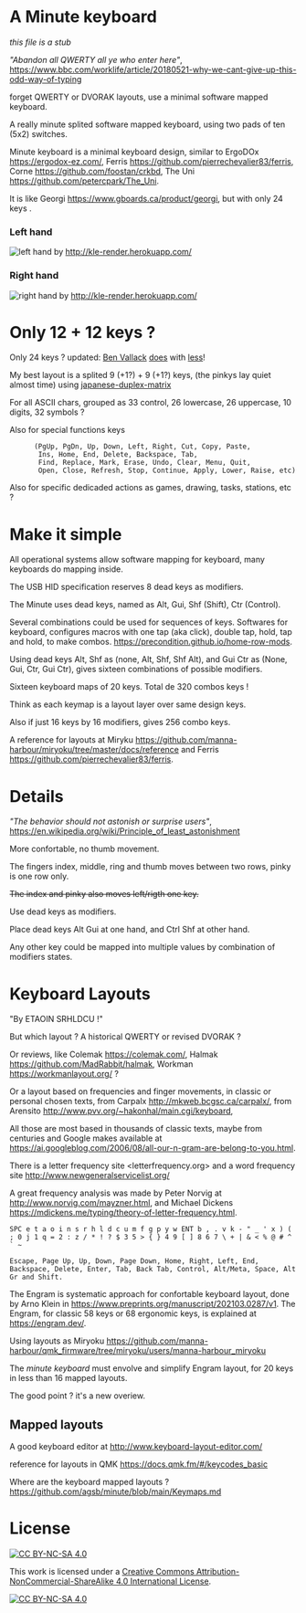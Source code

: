 # A Minute keyboard 

_this file is a stub_ 

_"Abandon all QWERTY all ye who enter here"_, https://www.bbc.com/worklife/article/20180521-why-we-cant-give-up-this-odd-way-of-typing

forget QWERTY or DVORAK layouts, use a minimal software mapped keyboard.

A really minute splited software mapped keyboard, using two pads of ten (5x2) switches.

Minute keyboard is a minimal keyboard design, similar to
 ErgoDOx <https://ergodox-ez.com/>, 
 Ferris <https://github.com/pierrechevalier83/ferris>, 
 Corne <https://github.com/foostan/crkbd>, 
 The Uni <https://github.com/petercpark/The_Uni>.
 
 It is like Georgi <https://www.gboards.ca/product/georgi>, but with only 24 keys . 
 
### Left hand
![left hand](https://user-images.githubusercontent.com/14941647/160960614-ec4c503b-88a6-479c-878a-d402c8652f1c.png) by <http://kle-render.herokuapp.com/>

### Right hand
![right hand](https://user-images.githubusercontent.com/14941647/160960426-be994241-1696-4372-88c3-1701e45b9ea9.png) by <http://kle-render.herokuapp.com/>

# Only 12 + 12 keys ?

Only 24 keys ? updated: [Ben Vallack](https://www.youtube.com/watch?v=5RN_4PQ0j1A) [does](https://www.youtube.com/watch?v=UKfeJrRIcxw) with [less](https://www.youtube.com/watch?v=NAUxTR4vGys)!

My best layout is a splited 9 (+1?) + 9 (+1?) keys, (the pinkys lay quiet almost time) using [japanese-duplex-matrix](https://kbd.news/The-Japanese-duplex-matrix-1391.html)

For all ASCII chars, grouped as 33 control, 26 lowercase, 26 uppercase, 10 digits, 32 symbols ?

Also for special functions keys 
          
          (PgUp, PgDn, Up, Down, Left, Right, Cut, Copy, Paste, 
           Ins, Home, End, Delete, Backspace, Tab,
           Find, Replace, Mark, Erase, Undo, Clear, Menu, Quit, 
           Open, Close, Refresh, Stop, Continue, Apply, Lower, Raise, etc)  

Also for specific dedicaded actions as games, drawing, tasks, stations, etc ?

# Make it simple

All operational systems allow software mapping for keyboard, many keyboards do mapping inside.

The USB HID specification reserves 8 dead keys as modifiers.

The Minute uses dead keys, named as Alt, Gui, Shf (Shift), Ctr (Control).

Several combinations could be used for sequences of keys. Softwares for keyboard, configures macros with one tap (aka click), double tap, hold, tap and hold, to make combos. <https://precondition.github.io/home-row-mods>.

Using dead keys Alt, Shf as (none, Alt, Shf, Shf Alt), and Gui Ctr as (None, Gui, Ctr, Gui Ctr), gives sixteen combinations of possible modifiers.

Sixteen keyboard maps of 20 keys. Total de 320 combos keys !

Think as each keymap is a layout layer over same design keys.

Also if just 16 keys by 16 modifiers, gives 256 combo keys.

A reference for layouts at Miryku <https://github.com/manna-harbour/miryoku/tree/master/docs/reference> and  Ferris <https://github.com/pierrechevalier83/ferris>. 

# Details

_"The behavior should not astonish or surprise users"_, <https://en.wikipedia.org/wiki/Principle_of_least_astonishment>

More confortable, no thumb movement.

The fingers index, middle, ring and thumb moves between two rows, pinky is one row only.

~~The index and pinky also moves left/rigth one key.~~

Use dead keys as modifiers.

Place dead keys Alt Gui at one hand, and Ctrl Shf at other hand.

Any other key could be mapped into multiple values by combination of modifiers states.

# Keyboard Layouts

"By ETAOIN SRHLDCU !"

But which layout ? A historical QWERTY or revised DVORAK ?

Or reviews, like Colemak <https://colemak.com/>, Halmak <https://github.com/MadRabbit/halmak>, Workman <https://workmanlayout.org/> ?

Or a layout based on frequencies and finger movements, in classic or personal chosen texts, from Carpalx <http://mkweb.bcgsc.ca/carpalx/>, from Arensito <http://www.pvv.org/~hakonhal/main.cgi/keyboard>, 

All those are most based in thousands of classic texts, maybe from centuries and Google makes available at <https://ai.googleblog.com/2006/08/all-our-n-gram-are-belong-to-you.html>. 

There is a letter frequency site <letterfrequency.org> and a word frequency site <http://www.newgeneralservicelist.org/>

A great frequency analysis was made by Peter Norvig at <http://www.norvig.com/mayzner.html>, and Michael Dickens <https://mdickens.me/typing/theory-of-letter-frequency.html>.

    SPC e t a o i n s r h l d c u m f g p y w ENT b , . v k - " _ ' x ) ( ; 0 j 1 q = 2 : z / * ! ? $ 3 5 > { } 4 9 [ ] 8 6 7 \ + | & < % @ # ^ ` ~ 

    Escape, Page Up, Up, Down, Page Down, Home, Right, Left, End, Backspace, Delete, Enter, Tab, Back Tab, Control, Alt/Meta, Space, Alt Gr and Shift. 

The Engram is systematic approach for confortable keyboard layout, done by Arno Klein in <https://www.preprints.org/manuscript/202103.0287/v1>. The Engram, for classic 58 keys or 68 ergonomic keys, is explained at <https://engram.dev/>.

Using layouts as Miryoku <https://github.com/manna-harbour/qmk_firmware/tree/miryoku/users/manna-harbour_miryoku>

The _minute keyboard_ must envolve and simplify Engram layout, for 20 keys in less than 16 mapped layouts.

The good point ? it's a new overiew.

## Mapped layouts

A good keyboard editor at <http://www.keyboard-layout-editor.com/>

reference for layouts in QMK <https://docs.qmk.fm/#/keycodes_basic>

Where are the keyboard mapped layouts ? https://github.com/agsb/minute/blob/main/Keymaps.md

# License

[![CC BY-NC-SA 4.0][cc-by-nc-sa-shield]][cc-by-nc-sa]

This work is licensed under a
[Creative Commons Attribution-NonCommercial-ShareAlike 4.0 International License][cc-by-nc-sa].

[![CC BY-NC-SA 4.0][cc-by-nc-sa-image]][cc-by-nc-sa]

[cc-by-nc-sa]: http://creativecommons.org/licenses/by-nc-sa/4.0/
[cc-by-nc-sa-image]: https://licensebuttons.net/l/by-nc-sa/4.0/88x31.png
[cc-by-nc-sa-shield]: https://img.shields.io/badge/License-CC%20BY--NC--SA%204.0-lightgrey.svg

